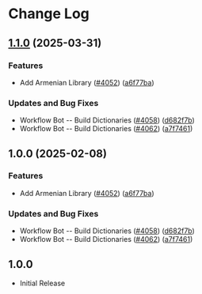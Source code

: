 # Change Log

## [1.1.0](https://github.com/forks-by-kieran/cspell-dicts/compare/@cspell/dict-hy@1.0.0...@cspell/dict-hy@1.1.0) (2025-03-31)


### Features

* Add Armenian Library ([#4052](https://github.com/forks-by-kieran/cspell-dicts/issues/4052)) ([a6f77ba](https://github.com/forks-by-kieran/cspell-dicts/commit/a6f77baa4da10c4a45cd5d833ed6b2e0f8d21bf7))


### Updates and Bug Fixes

* Workflow Bot -- Build Dictionaries ([#4058](https://github.com/forks-by-kieran/cspell-dicts/issues/4058)) ([d682f7b](https://github.com/forks-by-kieran/cspell-dicts/commit/d682f7b14b9a7f10acb31fb782438225fa4bef14))
* Workflow Bot -- Build Dictionaries ([#4062](https://github.com/forks-by-kieran/cspell-dicts/issues/4062)) ([a7f7461](https://github.com/forks-by-kieran/cspell-dicts/commit/a7f74615a64427e63925673ed99d1fd5aa926a3a))

## 1.0.0 (2025-02-08)


### Features

* Add Armenian Library ([#4052](https://github.com/streetsidesoftware/cspell-dicts/issues/4052)) ([a6f77ba](https://github.com/streetsidesoftware/cspell-dicts/commit/a6f77baa4da10c4a45cd5d833ed6b2e0f8d21bf7))


### Updates and Bug Fixes

* Workflow Bot -- Build Dictionaries ([#4058](https://github.com/streetsidesoftware/cspell-dicts/issues/4058)) ([d682f7b](https://github.com/streetsidesoftware/cspell-dicts/commit/d682f7b14b9a7f10acb31fb782438225fa4bef14))
* Workflow Bot -- Build Dictionaries ([#4062](https://github.com/streetsidesoftware/cspell-dicts/issues/4062)) ([a7f7461](https://github.com/streetsidesoftware/cspell-dicts/commit/a7f74615a64427e63925673ed99d1fd5aa926a3a))

## 1.0.0

- Initial Release

